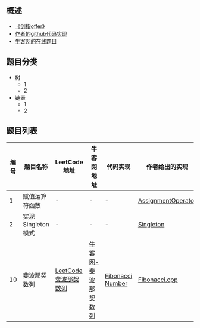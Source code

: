 ﻿

## 概述
- [《剑指offer》](https://book.douban.com/subject/6966465/)
- [作者的github代码实现](https://github.com/zhedahht/CodingInterviewChinese2)
- [牛客网的在线题目](https://www.nowcoder.com/ta/coding-interviews)


## 题目分类
- 树
   -  1
   -  2 
- 链表
   -  1
   -  2


   
   
## 题目列表

| 编号 | 题目名称 | LeetCode地址 | 牛客网地址 | 代码实现 | 作者给出的实现 | 相关题目 |
| --- | --- | --- | --- | --- | --- | --- | 
| 1 | 赋值运算符函数 | - | - | - | [AssignmentOperator](https://github.com/zhedahht/CodingInterviewChinese2/blob/master/01_AssignmentOperator/AssignmentOperator.cpp) | - |
| 2 | 实现Singleton模式 | - | - | - | [Singleton](https://github.com/zhedahht/CodingInterviewChinese2/blob/master/02_Singleton/Program.cs) | - |
| 10 | 斐波那契数列 | [LeetCode斐波那契数列](https://leetcode-cn.com/problems/fibonacci-number/) | [牛客网-斐波那契数列](https://www.nowcoder.com/practice/c6c7742f5ba7442aada113136ddea0c3?tpId=13&tqId=11160&tPage=1&rp=1&ru=/ta/coding-interviews&qru=/ta/coding-interviews/question-ranking) | [Fibonacci Number](./10.斐波那契数列/Fibonacci_Number.py) | [Fibonacci.cpp](https://github.com/zhedahht/CodingInterviewChinese2/blob/master/10_Fibonacci/Fibonacci.cpp) | - |




